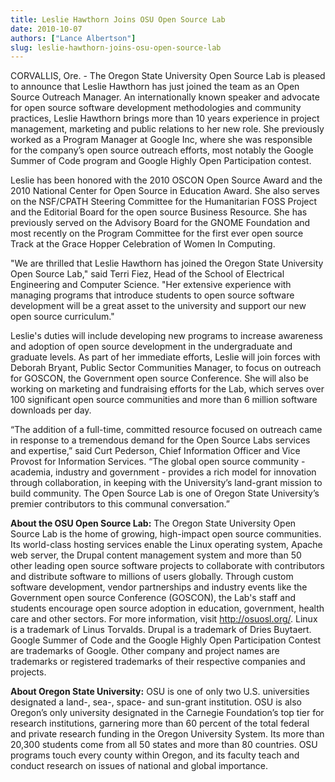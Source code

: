 ```yaml
---
title: Leslie Hawthorn Joins OSU Open Source Lab
date: 2010-10-07
authors: ["Lance Albertson"]
slug: leslie-hawthorn-joins-osu-open-source-lab
---
```


CORVALLIS, Ore. - The Oregon State University Open Source Lab is pleased to announce that Leslie Hawthorn has just
joined the team as an Open Source Outreach Manager. An internationally known speaker and advocate for open source
software development methodologies and community practices, Leslie Hawthorn brings more than 10 years experience in
project management, marketing and public relations to her new role. She previously worked as a Program Manager at Google
Inc, where she was responsible for the company’s open source outreach efforts, most notably the Google Summer of Code
program and Google Highly Open Participation contest.

Leslie has been honored with the 2010 OSCON Open Source Award and the 2010 National Center for Open Source in Education
Award. She also serves on the NSF/CPATH Steering Committee for the Humanitarian FOSS Project and the Editorial Board for
the open source Business Resource. She has previously served on the Advisory Board for the GNOME Foundation and most
recently on the Program Committee for the first ever open source Track at the Grace Hopper Celebration of Women In
Computing.

"We are thrilled that Leslie Hawthorn has joined the Oregon State University Open Source Lab," said Terri Fiez, Head of
the School of Electrical Engineering and Computer Science. "Her extensive experience with managing programs that
introduce students to open source software development will be a great asset to the university and support our new open
source curriculum."

Leslie's duties will include developing new programs to increase awareness and adoption of open source development in
the undergraduate and graduate levels. As part of her immediate efforts, Leslie will join forces with Deborah Bryant,
Public Sector Communities Manager, to focus on outreach for GOSCON, the Government open source Conference. She will also
be working on marketing and fundraising efforts for the Lab, which serves over 100 significant open source communities
and more than 6 million software downloads per day.

“The addition of a full-time, committed resource focused on outreach came in response to a tremendous demand for the
Open Source Labs services and expertise,” said Curt Pederson, Chief Information Officer and Vice Provost for Information
Services. “The global open source community - academia, industry and government - provides a rich model for innovation
through collaboration, in keeping with the University’s land-grant mission to build community. The Open Source Lab is
one of Oregon State University’s premier contributors to this communal conversation.”

**About the OSU Open Source Lab:** The Oregon State University Open Source Lab is the home of growing, high-impact open
source communities. Its world-class hosting services enable the Linux operating system, Apache web server, the Drupal
content management system and more than 50 other leading open source software projects to collaborate with contributors
and distribute software to millions of users globally. Through custom software development, vendor partnerships and
industry events like the Government open source Conference (GOSCON), the Lab's staff and students encourage open source
adoption in education, government, health care and other sectors. For more information, visit <http://osuosl.org/>.
Linux is a trademark of Linus Torvalds. Drupal is a trademark of Dries Buytaert. Google Summer of Code and the Google
Highly Open Participation Contest are trademarks of Google. Other company and project names are trademarks or registered
trademarks of their respective companies and projects.

**About Oregon State University:** OSU is one of only two U.S. universities designated a land-, sea-, space- and
sun-grant institution. OSU is also Oregon’s only university designated in the Carnegie Foundation’s top tier for
research institutions, garnering more than 60 percent of the total federal and private research funding in the Oregon
University System. Its more than 20,300 students come from all 50 states and more than 80 countries. OSU programs touch
every county within Oregon, and its faculty teach and conduct research on issues of national and global importance.
